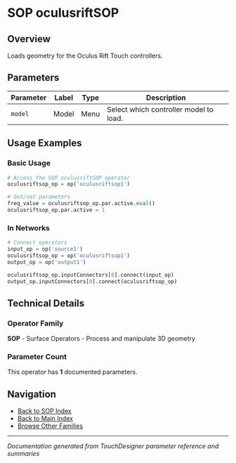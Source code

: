 # SOP oculusriftSOP

## Overview

Loads geometry for the Oculus Rift Touch controllers.

## Parameters

| Parameter | Label | Type | Description |
|-----------|-------|------|-------------|
| `model` | Model | Menu | Select which controller model to load. |

## Usage Examples

### Basic Usage

```python
# Access the SOP oculusriftSOP operator
oculusriftsop_op = op('oculusriftsop1')

# Get/set parameters
freq_value = oculusriftsop_op.par.active.eval()
oculusriftsop_op.par.active = 1
```

### In Networks

```python
# Connect operators
input_op = op('source1')
oculusriftsop_op = op('oculusriftsop1')
output_op = op('output1')

oculusriftsop_op.inputConnectors[0].connect(input_op)
output_op.inputConnectors[0].connect(oculusriftsop_op)
```

## Technical Details

### Operator Family

**SOP** - Surface Operators - Process and manipulate 3D geometry

### Parameter Count

This operator has **1** documented parameters.

## Navigation

- [Back to SOP Index](../SOP/SOP_INDEX.md)
- [Back to Main Index](../OPERATORS_INDEX.md)
- [Browse Other Families](../OPERATORS_INDEX.md#quick-navigation)

---
*Documentation generated from TouchDesigner parameter reference and summaries*

